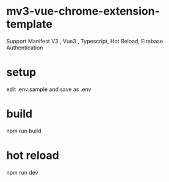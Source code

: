 # mv3-vue-chrome-extension-template
Support Manifest V3 , Vue3 , Typescript, Hot Reload, Firebase Authentication

# setup 
edit .env.sample and save as .env

# build
npm run build

# hot reload
npm run dev
